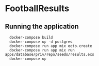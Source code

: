 # FootballResults

## Running the application

```
  docker-compose build
  docker-compose up -d postgres
  docker-compose run app mix ecto.create
  docker-compose run app mix run apps/database/priv/repo/seeds/results.exs
  docker-compose up 
```
